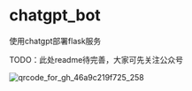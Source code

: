 # chatgpt_bot
使用chatgpt部署flask服务




TODO：此处readme待完善，大家可先关注公众号

![qrcode_for_gh_46a9c219f725_258](https://user-images.githubusercontent.com/125382773/218811546-7ec61a96-fed4-4c39-8744-ac499111d8c3.jpg)
